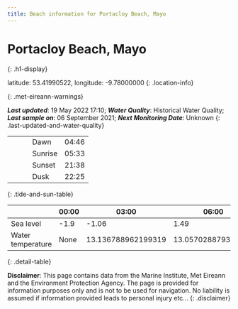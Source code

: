 ```yaml
---
title: Beach information for Portacloy Beach, Mayo
---
```

# Portacloy Beach, Mayo 
{: .h1-display}

latitude: 53.41990522, longitude: -9.78000000
{: .location-info}


{: .met-eireann-warnings}

___Last updated___: 19 May 2022 17:10; ___Water Quality___: Historical Water Quality;
___Last sample on___: 06 September 2021; ___Next Monitoring Date___: Unknown
{: .last-updated-and-water-quality}

|   |   |   |   |   |
|---|---|---|---|---|
|   |   |   | Dawn  | 04:46 |
|   |   |   | Sunrise  | 05:33 |
|   |   |   | Sunset  | 21:38 |
|   |   |   | Dusk  | 22:25 |
{: .tide-and-sun-table}

<div></div>

| | 00:00 | 03:00 | 06:00 | 09:00 | 12:00 | 15:00 | 18:00 | 21:00 |
|---|---|---|---|---|---|---|---|---|
| Sea level | -1.9 | -1.06 | 1.49 | 0.98| -1.5 | -1.06 | 1.46 | 1.32 |
| Water temperature | None | 13.136788962199319 | 13.057028879392863 | 13.047151891822498 | 13.145277700321431 | 13.215178957435157 | 13.215412103763652 | 13.206965132831833 |
{: .detail-table}

__Disclaimer__: This page contains data from the Marine Institute,
Met Eireann and the Environment Protection Agency. The page is provided for
information purposes only and is not to be used for navigation. No liability
is assumed if information provided leads to personal injury etc...
{: .disclaimer}